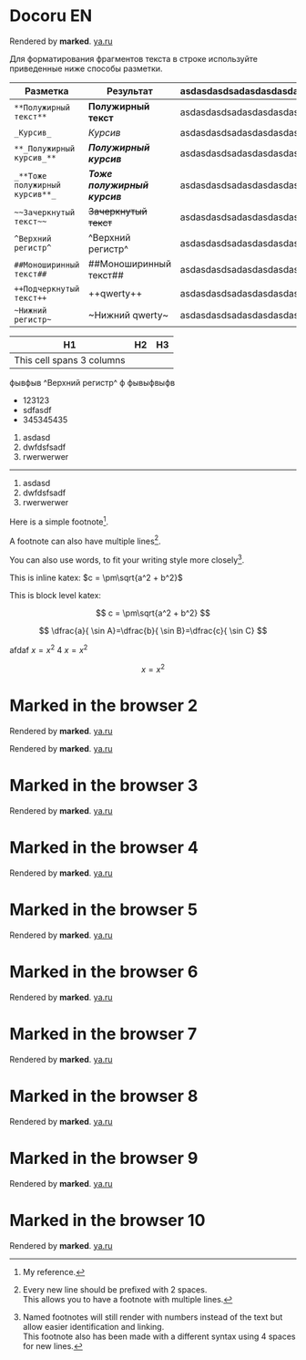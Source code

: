 # Docoru EN

Rendered by **marked**. [ya.ru](http://ya.ru)

Для форматирования фрагментов текста в строке используйте приведенные ниже способы разметки.

Разметка | Результат | asdasdasdsadasdasdasdasd
----- | ----- | -----
`**Полужирный текст**` | **Полужирный текст** | asdasdasdsadasdasdasdasd
`_Курсив_` | _Курсив_ | asdasdasdsadasdasdasdasd
`**_Полужирный курсив_**` | **_Полужирный курсив_**  | asdasdasdsadasdasdasdasd
`_**Тоже полужирный курсив**_` | _**Тоже полужирный курсив**_ | asdasdasdsadasdasdasdasd
`~~Зачеркнутый текст~~` | ~~Зачеркнутый текст~~ | asdasdasdsadasdasdasdasd
`^Верхний регистр^` | ^Верхний регистр^ | asdasdasdsadasdasdasdasd
`##Моноширинный текст##` | ##Моноширинный текст## | asdasdasdsadasdasdasdasd
`++Подчеркнутый текст++` | ++qwerty++ | asdasdasdsadasdasdasdasd
`~Нижний регистр~` | ~Нижний qwerty~ | asdasdasdsadasdasdasdasd


| H1      | H2      | H3      |
|---------|---------|---------|
| This cell spans 3 columns |||


фывфыв ^Верхний регистр^ ф фывыфвыфв


- 123123
- sdfasdf
- 345345435

1. asdasd
1. dwfdsfsadf
1. rwerwerwer

---

1. asdasd
2. dwfdsfsadf
3. rwerwerwer

Here is a simple footnote[^1].

A footnote can also have multiple lines[^2].  

You can also use words, to fit your writing style more closely[^note].

[^1]: My reference.
[^2]: Every new line should be prefixed with 2 spaces.  
  This allows you to have a footnote with multiple lines.
[^note]:
    Named footnotes will still render with numbers instead of the text but allow easier identification and linking.  
    This footnote also has been made with a different syntax using 4 spaces for new lines.


This is inline katex: $c = \pm\sqrt{a^2 + b^2}$

This is block level katex:

$$
c = \pm\sqrt{a^2 + b^2}
$$

$$
\dfrac{a}{ \sin A}=\dfrac{b}{ \sin B}=\dfrac{c}{ \sin C}
$$

afdaf $x=x^2$ 4 $x=x^2$

$$
x = x^2
$$


# Marked in the browser 2

Rendered by **marked**. [ya.ru](http://ya.ru)

Rendered by **marked**. [ya.ru](./test2.md)

# Marked in the browser 3

Rendered by **marked**. [ya.ru](http://ya.ru)

# Marked in the browser 4

Rendered by **marked**. [ya.ru](http://ya.ru)

# Marked in the browser 5

Rendered by **marked**. [ya.ru](http://ya.ru)

# Marked in the browser 6

Rendered by **marked**. [ya.ru](http://ya.ru)

# Marked in the browser 7

Rendered by **marked**. [ya.ru](http://ya.ru)

# Marked in the browser 8

Rendered by **marked**. [ya.ru](http://ya.ru)

# Marked in the browser 9

Rendered by **marked**. [ya.ru](http://ya.ru)

# Marked in the browser 10

Rendered by **marked**. [ya.ru](http://ya.ru)

